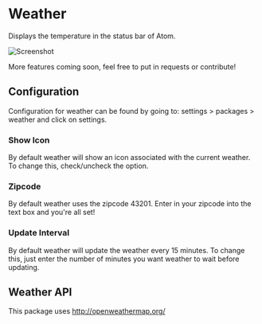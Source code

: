 # Weather

Displays the temperature in the status bar of Atom.

![Screenshot](http://i.imgur.com/9hxsmDq.png)

More features coming soon, feel free to put in requests or contribute!

## Configuration

Configuration for weather can be found by going to: settings > packages > weather and click on settings.

### Show Icon
By default weather will show an icon associated with the current weather. To change this, check/uncheck the option.

### Zipcode
By default weather uses the zipcode 43201. Enter in your zipcode into the text box and you're all set!

### Update Interval
By default weather will update the weather every 15 minutes. To change this, just enter the number of minutes you want weather to wait before updating.

## Weather API

This package uses http://openweathermap.org/
